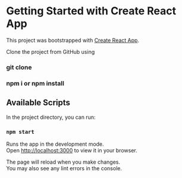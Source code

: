 # Getting Started with Create React App

This project was bootstrapped with [Create React App](https://github.com/facebook/create-react-app).

Clone the project from GitHub using

### git clone 

### npm i or npm install

## Available Scripts

In the project directory, you can run:

### `npm start`

Runs the app in the development mode.\
Open [http://localhost:3000](http://localhost:3000) to view it in your browser.

The page will reload when you make changes.\
You may also see any lint errors in the console.



